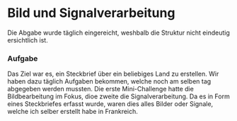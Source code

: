# Bild und Signalverarbeitung

Die Abgabe wurde täglich eingereicht, weshbalb die Struktur nicht eindeutig ersichtlich ist.

### Aufgabe

Das Ziel war es, ein Steckbrief über ein beliebiges Land zu erstellen. Wir haben dazu täglich Aufgaben bekommen, welche noch am selben tag abgegeben werden mussten. Die erste Mini-Challenge hatte die Bildbearbeitung im Fokus, dioe zweite die Signalverarbeitung. 
Da es in Form eines Steckbriefes erfasst wurde, waren dies alles Bilder oder Signale, welche ich selber erstellt habe in Frankreich. 
